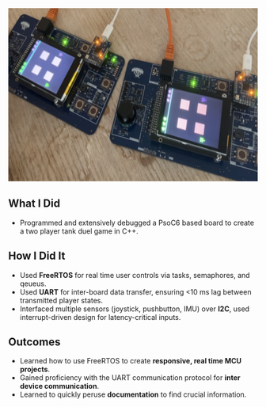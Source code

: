 <img src="duel2.png" width="600" height="350">  

## What I Did
- Programmed and extensively debugged a PsoC6 based board to create a two player tank duel game in C++.

## How I Did It
- Used **FreeRTOS** for real time user controls via tasks, semaphores, and qeueus.
- Used **UART** for inter-board data transfer, ensuring <10 ms lag between transmitted player states.
- Interfaced multiple sensors (joystick, pushbutton, IMU) over **I2C**, used interrupt-driven design for latency-critical inputs.

## Outcomes
- Learned how to use FreeRTOS to create **responsive, real time MCU projects**.
- Gained proficiency with the UART communication protocol for **inter device communication**.
- Learned to quickly peruse **documentation** to find crucial information.
